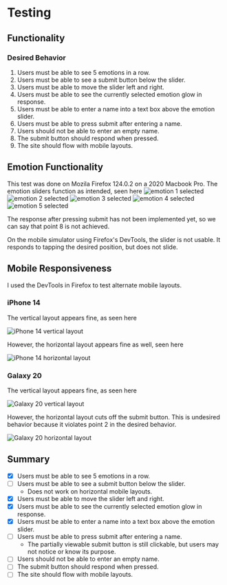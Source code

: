 # Testing
## Functionality
### Desired Behavior
1. Users must be able to see 5 emotions in a row.
2. Users must be able to see a submit button below the slider.
3. Users must be able to move the slider left and right.
4. Users must be able to see the currently selected emotion glow in response.
5. Users must be able to enter a name into a text box above the emotion slider.
6. Users must be able to press submit after entering a name.
7. Users should not be able to enter an empty name.
8. The submit button should respond when pressed.
9. The site should flow with mobile layouts.

## Emotion Functionality
This test was done on Mozila Firefox 124.0.2 on a 2020 Macbook Pro.
The emotion sliders function as intended, seen here
![emotion 1 selected](images/emotion1selected.png "Emotion 1 selected")
![emotion 2 selected](images/emotion2selected.png "Emotion 2 selected")
![emotion 3 selected](images/emotion3selected.png "Emotion 3 selected")
![emotion 4 selected](images/emotion4selected.png "Emotion 4 selected")
![emotion 5 selected](images/emotion5selected.png "Emotion 5 selected")

The response after pressing submit has not been implemented yet, so we can say that point 8 is not achieved.

On the mobile simulator using Firefox's DevTools, the slider is not usable.
It responds to tapping the desired position, but does not slide.

## Mobile Responsiveness
I used the DevTools in Firefox to test alternate mobile layouts.

### iPhone 14
The vertical layout appears fine, as seen here

![iPhone 14 vertical layout](images/iPhone14vertical.png "iPhone 14 vertical layout")

However, the horizontal layout appears fine as well, seen here

![iPhone 14 horizontal layout](images/iPhone14horizontal.png "iPhone 14 horizontal layout")

### Galaxy 20
The vertical layout appears fine, as seen here

![Galaxy 20 vertical layout](images/galaxy20vertical.png "Galaxy 20 vertical layout")

However, the horizontal layout cuts off the submit button.
This is undesired behavior because it violates point 2 in the desired behavior.

![Galaxy 20 horizontal layout](images/galaxy20horizontal.png "Galaxy 20 horizontal layout")

## Summary
- [x] Users must be able to see 5 emotions in a row.
- [ ] Users must be able to see a submit button below the slider.
    - Does not work on horizontal mobile layouts.
- [x]  Users must be able to move the slider left and right.
- [x]  Users must be able to see the currently selected emotion glow in response.
- [x]  Users must be able to enter a name into a text box above the emotion slider.
- [ ]  Users must be able to press submit after entering a name.
    - The partially viewable submit button is still clickable, but users may not notice or know its purpose.
- [ ]  Users should not be able to enter an empty name.
- [ ]  The submit button should respond when pressed.
- [ ]  The site should flow with mobile layouts.